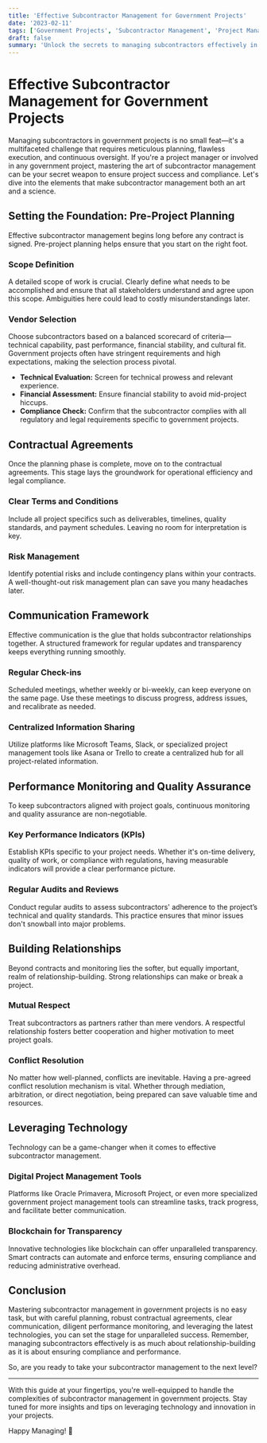 ```yaml
---
title: 'Effective Subcontractor Management for Government Projects'
date: '2023-02-11'
tags: ['Government Projects', 'Subcontractor Management', 'Project Management']
draft: false
summary: 'Unlock the secrets to managing subcontractors effectively in government projects with our comprehensive guide. Learn best practices, key strategies, and innovative approaches to ensure project success and compliance.'
---
```


# Effective Subcontractor Management for Government Projects

Managing subcontractors in government projects is no small feat—it's a multifaceted challenge that requires meticulous planning, flawless execution, and continuous oversight. If you're a project manager or involved in any government project, mastering the art of subcontractor management can be your secret weapon to ensure project success and compliance. Let's dive into the elements that make subcontractor management both an art and a science.

## Setting the Foundation: Pre-Project Planning

Effective subcontractor management begins long before any contract is signed. Pre-project planning helps ensure that you start on the right foot.

### Scope Definition

A detailed scope of work is crucial. Clearly define what needs to be accomplished and ensure that all stakeholders understand and agree upon this scope. Ambiguities here could lead to costly misunderstandings later.

### Vendor Selection

Choose subcontractors based on a balanced scorecard of criteria—technical capability, past performance, financial stability, and cultural fit. Government projects often have stringent requirements and high expectations, making the selection process pivotal.

- **Technical Evaluation:** Screen for technical prowess and relevant experience.
- **Financial Assessment:** Ensure financial stability to avoid mid-project hiccups.
- **Compliance Check:** Confirm that the subcontractor complies with all regulatory and legal requirements specific to government projects.

## Contractual Agreements

Once the planning phase is complete, move on to the contractual agreements. This stage lays the groundwork for operational efficiency and legal compliance.

### Clear Terms and Conditions

Include all project specifics such as deliverables, timelines, quality standards, and payment schedules. Leaving no room for interpretation is key.

### Risk Management

Identify potential risks and include contingency plans within your contracts. A well-thought-out risk management plan can save you many headaches later.

## Communication Framework

Effective communication is the glue that holds subcontractor relationships together. A structured framework for regular updates and transparency keeps everything running smoothly.

### Regular Check-ins

Scheduled meetings, whether weekly or bi-weekly, can keep everyone on the same page. Use these meetings to discuss progress, address issues, and recalibrate as needed.

### Centralized Information Sharing

Utilize platforms like Microsoft Teams, Slack, or specialized project management tools like Asana or Trello to create a centralized hub for all project-related information.

## Performance Monitoring and Quality Assurance

To keep subcontractors aligned with project goals, continuous monitoring and quality assurance are non-negotiable.

### Key Performance Indicators (KPIs)

Establish KPIs specific to your project needs. Whether it's on-time delivery, quality of work, or compliance with regulations, having measurable indicators will provide a clear performance picture.

### Regular Audits and Reviews

Conduct regular audits to assess subcontractors' adherence to the project’s technical and quality standards. This practice ensures that minor issues don't snowball into major problems.

## Building Relationships

Beyond contracts and monitoring lies the softer, but equally important, realm of relationship-building. Strong relationships can make or break a project.

### Mutual Respect

Treat subcontractors as partners rather than mere vendors. A respectful relationship fosters better cooperation and higher motivation to meet project goals.

### Conflict Resolution

No matter how well-planned, conflicts are inevitable. Having a pre-agreed conflict resolution mechanism is vital. Whether through mediation, arbitration, or direct negotiation, being prepared can save valuable time and resources.

## Leveraging Technology

Technology can be a game-changer when it comes to effective subcontractor management.

### Digital Project Management Tools

Platforms like Oracle Primavera, Microsoft Project, or even more specialized government project management tools can streamline tasks, track progress, and facilitate better communication.

### Blockchain for Transparency

Innovative technologies like blockchain can offer unparalleled transparency. Smart contracts can automate and enforce terms, ensuring compliance and reducing administrative overhead.

## Conclusion

Mastering subcontractor management in government projects is no easy task, but with careful planning, robust contractual agreements, clear communication, diligent performance monitoring, and leveraging the latest technologies, you can set the stage for unparalleled success. Remember, managing subcontractors effectively is as much about relationship-building as it is about ensuring compliance and performance.

So, are you ready to take your subcontractor management to the next level?

---
With this guide at your fingertips, you're well-equipped to handle the complexities of subcontractor management in government projects. Stay tuned for more insights and tips on leveraging technology and innovation in your projects.

Happy Managing! 🎉